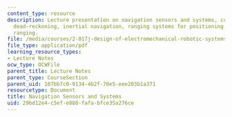 ```yaml
---
content_type: resource
description: Lecture presentation on navigation sensors and systems, coordinate frames,
  dead-reckoning, inertial navigation, ranging systems for positioning, and acoustic
  ranging.
file: /media/courses/2-017j-design-of-electromechanical-robotic-systems-fall-2009/29bd12e4c5efe888fafabfce35a276ce_MIT2_017JF09_navigation.pdf
file_type: application/pdf
learning_resource_types:
- Lecture Notes
ocw_type: OCWFile
parent_title: Lecture Notes
parent_type: CourseSection
parent_uid: 107bb7c0-9134-4b2f-70e5-eee203b1a371
resourcetype: Document
title: Navigation Sensors and Systems
uid: 29bd12e4-c5ef-e888-fafa-bfce35a276ce
---
```

